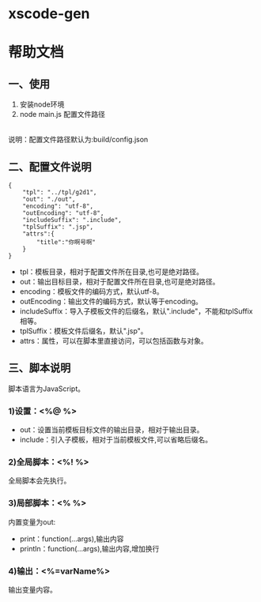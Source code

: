 # xscode-gen

# 帮助文档

## 一、使用
1. 安装node环境
2. node main.js 配置文件路径
<br>
说明：配置文件路径默认为:build/config.json

## 二、配置文件说明
```
{
	"tpl": "../tpl/g2d1",
	"out": "./out",
	"encoding": "utf-8",
	"outEncoding": "utf-8",
	"includeSuffix": ".include",
	"tplSuffix": ".jsp",
	"attrs":{
		"title":"你啊号啊"
	}
}
```
- tpl：模板目录，相对于配置文件所在目录,也可是绝对路径。
- out：输出目标目录，相对于配置文件所在目录,也可是绝对路径。
- encoding：模板文件的编码方式，默认utf-8。
- outEncoding：输出文件的编码方式，默认等于encoding。
- includeSuffix：导入子模板文件的后缀名，默认".include"，不能和tplSuffix相等。
- tplSuffix：模板文件后缀名，默认".jsp"。
- attrs：属性，可以在脚本里直接访问，可以包括函数与对象。

## 三、脚本说明
脚本语言为JavaScript。

### 1)设置：<%@ %>
- out：设置当前模板目标文件的输出目录，相对于输出目录。
- include：引入子模板，相对于当前模板文件,可以省略后缀名。

### 2)全局脚本：<%! %> 
全局脚本会先执行。

### 3)局部脚本：<% %>
内置变量为out:
- print：function(...args),输出内容
- println：function(...args),输出内容,增加换行

### 4)输出：<%=varName%>
输出变量内容。
